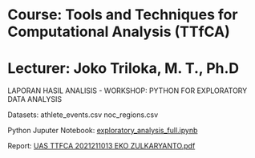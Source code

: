 # Course: Tools and Techniques for Computational Analysis (TTfCA)
# Lecturer: Joko Triloka, M. T., Ph.D
LAPORAN HASIL ANALISIS - WORKSHOP: PYTHON FOR EXPLORATORY DATA ANALYSIS

Datasets:
athlete_events.csv
noc_regions.csv

Python Juputer Notebook:
<a href="https://github.com/ekozul43/uas-ttfca/blob/main/exploratory_analysis_full.ipynb">exploratory_analysis_full.ipynb</a>

Report:
<a href="https://github.com/ekozul43/uas-ttfca/blob/main/UAS%20TTFCA%202021211013%20EKO%20ZULKARYANTO.pdf">UAS TTFCA 2021211013 EKO ZULKARYANTO.pdf</a>
